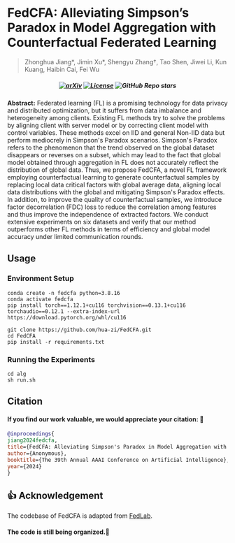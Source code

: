 # FedCFA: Alleviating Simpson’s Paradox in Model Aggregation with Counterfactual Federated Learning
> Zhonghua Jiang*, Jimin Xu*, Shengyu Zhang†, Tao Shen, Jiwei Li, Kun Kuang, Haibin Cai, Fei Wu

<h5 align=center>

[![arXiv](https://img.shields.io/badge/Arxiv-xxxx.xxxx-red?logo=arxiv&label=Arxiv&color=red)]([https://arxiv.org/abs/2406.18139](https://github.com/hua-zi/FedCFA))
[![License](https://img.shields.io/badge/Code%20License-MIT%20License-yellow)](https://github.com/hua-zi/FedCFA/LICENSE)
![GitHub Repo stars](https://img.shields.io/github/stars/hua-zi/FedCFA)
</h5>

**Abstract:** Federated learning (FL) is a promising technology for data privacy and distributed optimization, but it suffers from data imbalance and heterogeneity among clients. Existing FL methods try to solve the problems by aligning client with server model or by correcting client model with control variables. These methods excel on IID and general Non-IID data but perform mediocrely in Simpson's Paradox scenarios. Simpson's Paradox refers to the phenomenon that the trend observed on the global dataset disappears or reverses on a subset, which may lead to the fact that global model obtained through aggregation in FL does not accurately reflect the distribution of global data. Thus, we propose FedCFA, a novel FL framework employing counterfactual learning to generate counterfactual samples by replacing local data critical factors with global average data, aligning local data distributions with the global and mitigating Simpson's Paradox effects. In addition, to improve the quality of counterfactual samples, we introduce factor decorrelation (FDC) loss to reduce the correlation among features and thus improve the independence of extracted factors. We conduct extensive experiments on six datasets and verify that our method outperforms other FL methods in terms of efficiency and global model accuracy under limited communication rounds.

## Usage

### Environment Setup
```
conda create -n fedcfa python=3.8.16
conda activate fedcfa
pip install torch==1.12.1+cu116 torchvision==0.13.1+cu116 torchaudio==0.12.1 --extra-index-url https://download.pytorch.org/whl/cu116

git clone https://github.com/hua-zi/FedCFA.git
cd FedCFA
pip install -r requirements.txt
```

### Running the Experiments
```
cd alg
sh run.sh
```
## Citation

#### If you find our work valuable, we would appreciate your citation: 🎈

```bibtex
@inproceedings{
jiang2024fedcfa,
title={FedCFA: Alleviating Simpson's Paradox in Model Aggregation with Counterfactual Federated Learning},
author={Anonymous},
booktitle={The 39th Annual AAAI Conference on Artificial Intelligence},
year={2024}
}
```

## 👍 Acknowledgement
The codebase of FedCFA is adapted from [FedLab](https://github.com/SMILELab-FL/FedLab).

#### The code is still being organized.🚧
